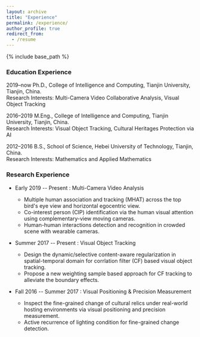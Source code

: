```yaml
---
layout: archive
title: "Experience"
permalink: /experience/
author_profile: true
redirect_from:
  - /resume
---
```


{% include base_path %}


### Education Experience

2019–now  Ph.D., College of Intelligence and Computing, Tianjin University, Tianjin, China.
<br /> Research Interests: Multi-Camera Video Collaborative Analysis, Visual Object Tracking

2016–2019  M.Eng., College of Intelligence and Computing, Tianjin University, Tianjin, China.
<br /> Research Interests: Visual Object Tracking, Cultural Heritages Protection via AI

2012–2016  B.S., School of Science, Hebei University of Technology, Tianjin, China.
<br /> Research Interests: Mathematics and Applied Mathematics


### Research Experience

* Early 2019 -- Present : Multi-Camera Video Analysis
  * Multiple human association and tracking (MHAT) across the top bird's eye view and horizontal egocentric view.
  * Co-interest person (CIP) identification via the human visual attention using complementary-view moving cameras.
  * Human-human interactions detection and recognition in crowded scene with wearable cameras.

* Summer 2017 -- Present : Visual Object Tracking
	* Design the dynamic/selective content-aware regularization in spatial-temporal domain for corrlation filter (CF) based visual object tracking.
	* Propose a new weighting sample based approach for CF tracking to alleviate the boundary effects.
	
* Fall 2016 -- Summer 2017 : Visual Positioning & Precision Measurement
	* Inspect the fine-grained change of cultural relics under real-world hosting environments via visual positioning and precision measurement.
	* Active recurrence of lighting condition for fine-grained change detection.
